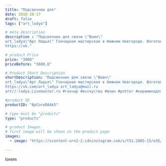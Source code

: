 ```yaml
---
title: "Подсвечник для"
date: 2018-10-17
draft: false
tags: ["art_ladya"]

# meta description
description : "Подсвечник для свечи \"Воин\" 
art_ladya\"Арт Ладья\" Гончарная мастерская в Нижнем Новгороде. Изготовление керамики и мастер//-классы по обучению. 
https://vk."

# product Price
price: "3000"
priceBefore: "3600.0"

# Product Short Description
shortDescription: "Подсвечник для свечи \"Воин\" 
art_ladya\"Арт Ладья\" Гончарная мастерская в Нижнем Новгороде. Изготовление керамики и мастер//-классы по обучению. 
https://vk.com/art_ladya art_ladya@mail.ru 
art//-ladya.Livemaster.ru #гончар #исскуство #воин #potter #керамикадляинтерьера #керамикаручнаяработа #гончарнаямастерская #керамиканазаказ #handmade #свеча #керамика #candlestick #эксклюзивнаякерамика #painter #dishes #decor #ceramicar #nntoday #claygoods #restaurant #earthenware #ceramic #design #magic #candle #ceramicart #магия #подсвечник #clay #авторскаякерамика"

#product ID
productID: "BpCoreDAAk5"

# type must be "products"
type: "products"

# product Images
# first image will be shown in the product page
images:
  - image: "https://scontent-arn2-2.cdninstagram.com/v/t51.2885-15/e35/42339991_1949367528702020_2797707687959017167_n.jpg?se=8&tp=1&_nc_ht=scontent-arn2-2.cdninstagram.com&_nc_cat=108&_nc_ohc=q426lXXsgUkAX89zNa7&ccb=7-4&oh=3866c44b977468c26e4521568be06485&oe=60840493&_nc_sid=86f79a&ig_cache_key=MTg5MjI1MzcwMjUwOTU2MjE2OQ%3D%3D.2-ccb7-4"

---
```

lorem
